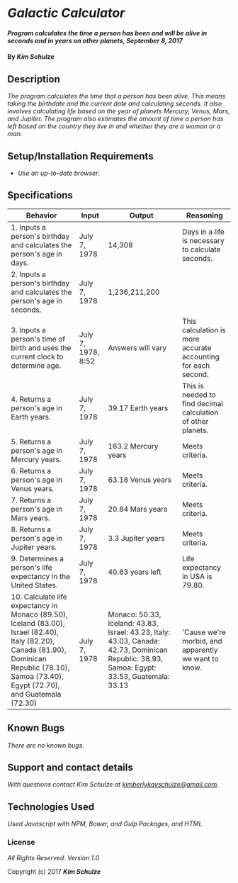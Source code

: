 # _Galactic Calculator_

#### _Program calculates the time a person has been and will be alive in seconds and in years on other planets, September 8, 2017_

#### By _**Kim Schulze**_

## Description

_The program calculates the time that a person has been alive.  This means taking the birthdate and the current date and calculating seconds.  It also involves calculating life based on the year of planets Mercury, Venus, Mars, and Jupiter.  The program also estimates the amount of time a person has left based on the country they live in and whether they are a woman or a man._

## Setup/Installation Requirements

* _Use an up-to-date browser._

## Specifications
| Behavior | Input | Output | Reasoning |
| ---- | ---- | ---- | ---- |
| 1. Inputs a person's birthday and calculates the person's age in days. | July 7, 1978 | 14,308 | Days in a life is necessary to calculate seconds. |
| 2. Inputs a person's birthday and calculates the person's age in seconds. | July 7, 1978 | 1,236,211,200 |
| 3. Inputs a person's time of birth and uses the current clock to determine age. | July 7, 1978, 8:52 | Answers will vary | This calculation is more accurate accounting for each second. |
| 4. Returns a person's age in Earth years. | July 7, 1978 | 39.17 Earth years | This is needed to find decimal calculation of other planets. |
| 5. Returns a person's age in Mercury years. | July 7, 1978 | 163.2 Mercury years | Meets criteria. |
| 6. Returns a person's age in Venus years. | July 7, 1978 | 63.18 Venus years | Meets criteria. |
| 7. Returns a person's age in Mars years. | July 7, 1978 | 20.84 Mars years | Meets criteria. |
| 8. Returns a person's age in Jupiter years. | July 7, 1978 | 3.3 Jupiter years | Meets criteria. |
| 9. Determines a person's life expectancy in the United States. | July 7, 1978 | 40.63 years left | Life expectancy in USA is 79.80. |
| 10. Calculate life expectancy in Monaco (89.50), Iceland (83.00), Israel (82.40), Italy (82.20), Canada (81.90), Dominican Republic (78.10), Samoa (73.40), Egypt (72.70), and Guatemala (72.30) | July 7, 1978 | Monaco:  50.33, Iceland:  43.83, Israel:  43.23, Italy:  43.03, Canada:  42.73, Dominican Republic:  38.93, Samoa:  Egypt:  33.53, Guatemala:  33.13 | 'Cause we're morbid, and apparently we want to know. |



## Known Bugs

_There are no known bugs._

## Support and contact details

_With questions contact Kim Schulze at kimberlykayschulze@gmail.com._

## Technologies Used

_Used Javascript with NPM, Bower, and Gulp Packages, and HTML_

### License

*All Rights Reserved.  Version 1.0*

Copyright (c) 2017 **_Kim Schulze_**
